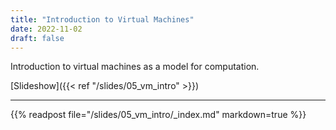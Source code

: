 ```yaml
---
title: "Introduction to Virtual Machines"
date: 2022-11-02
draft: false
---
```


Introduction to virtual machines as a model for computation.

<!--more-->

[Slideshow]({{< ref "/slides/05_vm_intro" >}})

---

{{% readpost file="/slides/05_vm_intro/_index.md" markdown=true %}}
